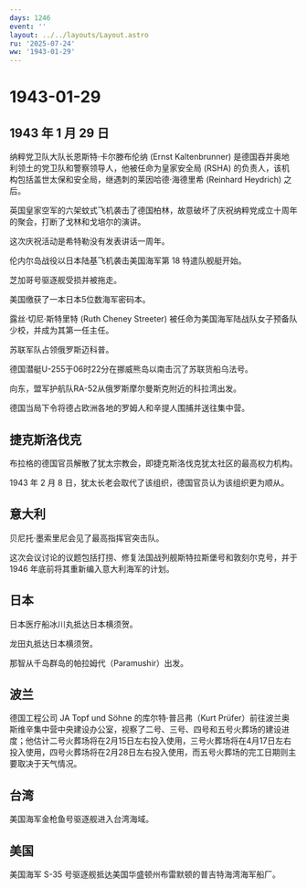 ```yaml
---
days: 1246
event: ''
layout: ../../layouts/Layout.astro
ru: '2025-07-24'
ww: '1943-01-29'
---
```


# 1943-01-29

## 1943 年 1 月 29 日

纳粹党卫队大队长恩斯特·卡尔滕布伦纳 (Ernst Kaltenbrunner)
是德国吞并奥地利领土的党卫队和警察领导人，他被任命为皇家安全局 (RSHA)
的负责人，该机构包括盖世太保和安全局，继遇刺的莱因哈德·海德里希
(Reinhard Heydrich) 之后。

英国皇家空军的六架蚊式飞机袭击了德国柏林，故意破坏了庆祝纳粹党成立十周年的聚会，打断了戈林和戈培尔的演讲。

这次庆祝活动是希特勒没有发表讲话一周年。

伦内尔岛战役以日本陆基飞机袭击美国海军第 18 特遣队舰艇开始。

芝加哥号驱逐舰受损并被拖走。

美国缴获了一本日本5位数海军密码本。

露丝·切尼·斯特里特 (Ruth Cheney Streeter)
被任命为美国海军陆战队女子预备队少校，并成为其第一任主任。

苏联军队占领俄罗斯迈科普。

德国潜艇U-255于06时22分在挪威熊岛以南击沉了苏联货船乌法号。

向东，盟军护航队RA-52从俄罗斯摩尔曼斯克附近的科拉湾出发。

德国当局下令将德占欧洲各地的罗姆人和辛提人围捕并送往集中营。

## 捷克斯洛伐克

布拉格的德国官员解散了犹太宗教会，即捷克斯洛伐克犹太社区的最高权力机构。

1943 年 2 月 8 日，犹太长老会取代了该组织，德国官员认为该组织更为顺从。

## 意大利

贝尼托·墨索里尼会见了最高指挥官突击队。

这次会议讨论的议题包括打捞、修复法国战列舰斯特拉斯堡号和敦刻尔克号，并于
1946 年底前将其重新编入意大利海军的计划。

## 日本

日本医疗船冰川丸抵达日本横须贺。

龙田丸抵达日本横须贺。

那智从千岛群岛的帕拉姆代（Paramushir）出发。

## 波兰

德国工程公司 JA Topf und Söhne 的库尔特·普吕弗（Kurt
Prüfer）前往波兰奥斯维辛集中营中央建设办公室，视察了二号、三号、四号和五号火葬场的建设进度；他估计二号火葬场将在2月15日左右投入使用，三号火葬场将在4月17日左右投入使用，四号火葬场将在2月28日左右投入使用，而五号火葬场的完工日期则主要取决于天气情况。

## 台湾

美国海军金枪鱼号驱逐舰进入台湾海域。

## 美国

美国海军 S-35 号驱逐舰抵达美国华盛顿州布雷默顿的普吉特海湾海军船厂。